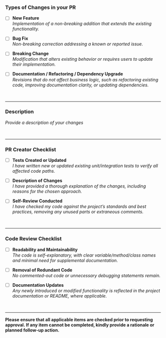 ### **Types of Changes in your PR**
- [ ] **New Feature**  
  *Implementation of a non-breaking addition that extends the existing functionality.*  
- [ ] **Bug Fix**  
  *Non-breaking correction addressing a known or reported issue.*  
- [ ] **Breaking Change**  
  *Modification that alters existing behavior or requires users to update their implementation.*
- [ ] **Documentation / Refactoring / Dependency Upgrade**  
*Revisions that do not affect business logic, such as refactoring existing code, improving documentation clarity, or updating dependencies.*


<br>

---

### **Description**
*Provide a description of your changes*

<!-- write right below this line -->



<br>

---

### **PR Creator Checklist**
- [ ] **Tests Created or Updated**  
  *I have written new or updated existing unit/integration tests to verify all affected code paths.*  
- [ ] **Description of Changes**  
  *I have provided a thorough explanation of the changes, including reasons for the chosen approach.*  
- [ ] **Self-Review Conducted**  
  *I have checked my code against the project’s standards and best practices, removing any unused parts or extraneous comments.*  


<br>

---

### **Code Review Checklist**
- [ ] **Readability and Maintainability**  
  *The code is self-explanatory, with clear variable/method/class names and minimal need for supplemental documentation.*  
- [ ] **Removal of Redundant Code**  
  *No commented-out code or unnecessary debugging statements remain.*  
- [ ] **Documentation Updates**  
  *Any newly introduced or modified functionality is reflected in the project documentation or README, where applicable.*


<br>

---

**Please ensure that all applicable items are checked prior to requesting approval. If any item cannot be completed, kindly provide a rationale or planned follow-up action.**

<!-- write right below this line -->

